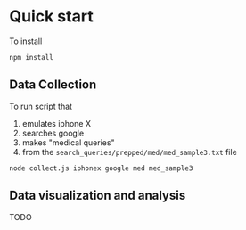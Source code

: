 # Quick start
To install

`npm install`

## Data Collection
To run script that
1) emulates iphone X
2) searches google
3) makes "medical queries"
4) from the `search_queries/prepped/med/med_sample3.txt` file

`node collect.js iphonex google med med_sample3`



## Data visualization and analysis
TODO